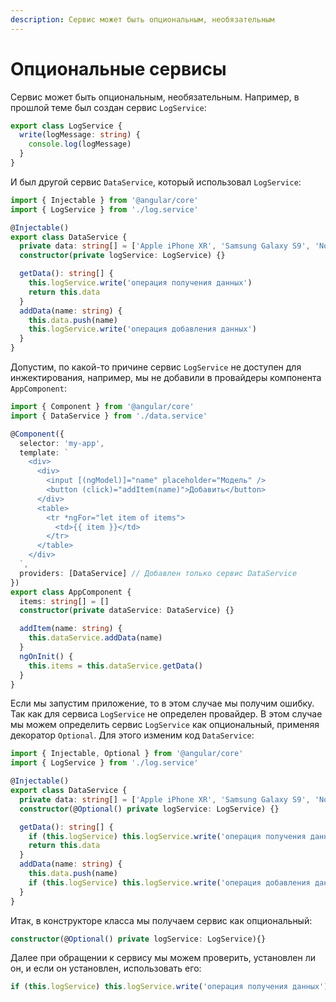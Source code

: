 ```yaml
---
description: Сервис может быть опциональным, необязательным
---
```


# Опциональные сервисы

Сервис может быть опциональным, необязательным. Например, в прошлой теме был создан сервис `LogService`:

```ts
export class LogService {
  write(logMessage: string) {
    console.log(logMessage)
  }
}
```

И был другой сервис `DataService`, который использовал `LogService`:

```ts
import { Injectable } from '@angular/core'
import { LogService } from './log.service'

@Injectable()
export class DataService {
  private data: string[] = ['Apple iPhone XR', 'Samsung Galaxy S9', 'Nokia 9']
  constructor(private logService: LogService) {}

  getData(): string[] {
    this.logService.write('операция получения данных')
    return this.data
  }
  addData(name: string) {
    this.data.push(name)
    this.logService.write('операция добавления данных')
  }
}
```

Допустим, по какой-то причине сервис `LogService` не доступен для инжектирования, например, мы не добавили в провайдеры компонента `AppComponent`:

```ts
import { Component } from '@angular/core'
import { DataService } from './data.service'

@Component({
  selector: 'my-app',
  template: `
    <div>
      <div>
        <input [(ngModel)]="name" placeholder="Модель" />
        <button (click)="addItem(name)">Добавить</button>
      </div>
      <table>
        <tr *ngFor="let item of items">
          <td>{{ item }}</td>
        </tr>
      </table>
    </div>
  `,
  providers: [DataService] // Добавлен только сервис DataService
})
export class AppComponent {
  items: string[] = []
  constructor(private dataService: DataService) {}

  addItem(name: string) {
    this.dataService.addData(name)
  }
  ngOnInit() {
    this.items = this.dataService.getData()
  }
}
```

Если мы запустим приложение, то в этом случае мы получим ошибку. Так как для сервиса `LogService` не определен провайдер. В этом случае мы можем определить сервис `LogService` как опциональный, применяя декоратор `Optional`. Для этого изменим код `DataService`:

```ts
import { Injectable, Optional } from '@angular/core'
import { LogService } from './log.service'

@Injectable()
export class DataService {
  private data: string[] = ['Apple iPhone XR', 'Samsung Galaxy S9', 'Nokia 9']
  constructor(@Optional() private logService: LogService) {}

  getData(): string[] {
    if (this.logService) this.logService.write('операция получения данных')
    return this.data
  }
  addData(name: string) {
    this.data.push(name)
    if (this.logService) this.logService.write('операция добавления данных')
  }
}
```

Итак, в конструкторе класса мы получаем сервис как опциональный:

```ts
constructor(@Optional() private logService: LogService){}
```

Далее при обращении к сервису мы можем проверить, установлен ли он, и если он установлен, использовать его:

```ts
if (this.logService) this.logService.write('операция получения данных')
```
